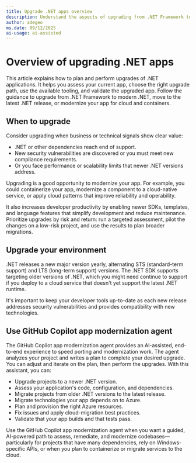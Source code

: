 ```yaml
---
title: Upgrade .NET apps overview
description: Understand the aspects of upgrading from .NET Framework to .NET, upgrading to the latest .NET, and modernizing your app to the cloud.
author: adegeo
ms.date: 09/12/2025
ai-usage: ai-assisted
---
```


# Overview of upgrading .NET apps

This article explains how to plan and perform upgrades of .NET applications. It helps you assess your current app, choose the right upgrade path, use the available tooling, and validate the upgraded app. Follow the guidance to upgrade from .NET Framework to modern .NET, move to the latest .NET release, or modernize your app for cloud and containers.

## When to upgrade

Consider upgrading when business or technical signals show clear value:

- .NET or other dependencies reach end of support.
- New security vulnerabilities are discovered or you must meet new compliance requirements.
- Or you face performance or scalability limits that newer .NET versions address.

Upgrading is a good opportunity to modernize your app. For example, you could containerize your app, modernize a component to a cloud-native service, or apply cloud patterns that improve reliability and operability.

It also increases developer productivity by enabling newer SDKs, templates, and language features that simplify development and reduce maintenance. Prioritize upgrades by risk and return: run a targeted assessment, pilot the changes on a low-risk project, and use the results to plan broader migrations.

## Upgrade your environment

.NET releases a new major version yearly, alternating STS (standard-term support) and LTS (long-term support) versions. The .NET SDK supports targeting older versions of .NET, which you might need continue to support if you deploy to a cloud service that doesn't yet support the latest .NET runtime.

It's important to keep your developer tools up-to-date as each new release addresses security vulnerabilities and provides compatibility with new technologies.

## Use GitHub Copilot app modernization agent

The GitHub Copilot app modernization agent provides an AI-assisted, end-to-end experience to speed porting and modernization work. The agent analyzes your project and writes a plan to complete your desired upgrade. You can adjust and iterate on the plan, then perform the upgrades. With this assistant, you can:

- Upgrade projects to a newer .NET version.
- Assess your application's code, configuration, and dependencies.
- Migrate projects from older .NET versions to the latest release.
- Migrate technologies your app depends on to Azure.
- Plan and provision the right Azure resources.
- Fix issues and apply cloud-migration best practices.
- Validate that your app builds and that tests pass.

Use the GitHub Copilot app modernization agent when you want a guided, AI-powered path to assess, remediate, and modernize codebases—particularly for projects that have many dependencies, rely on Windows-specific APIs, or when you plan to containerize or migrate services to the cloud.
